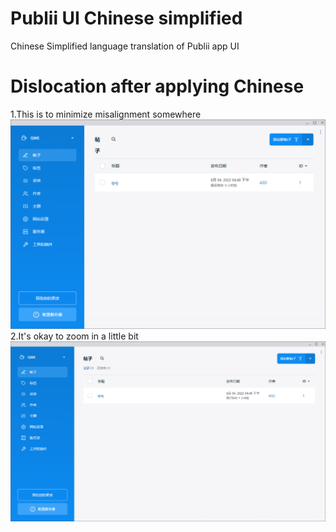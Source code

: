 # Publii UI Chinese simplified
 Chinese Simplified language translation of Publii app UI
# Dislocation after applying Chinese
1.This is to minimize misalignment somewhere
![](001.png)
2.It's okay to zoom in a little bit
![](002.png)